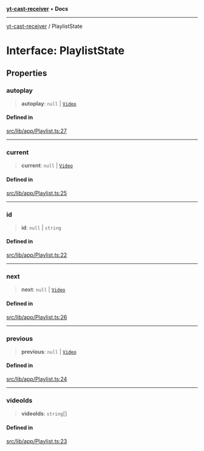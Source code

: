 [**yt-cast-receiver**](../README.md) • **Docs**

***

[yt-cast-receiver](../README.md) / PlaylistState

# Interface: PlaylistState

## Properties

### autoplay

> **autoplay**: `null` \| [`Video`](Video.md)

#### Defined in

[src/lib/app/Playlist.ts:27](https://github.com/patrickkfkan/yt-cast-receiver/blob/7898fbce0f56a5f9871c7ea968fa6c6f4e21202f/src/lib/app/Playlist.ts#L27)

***

### current

> **current**: `null` \| [`Video`](Video.md)

#### Defined in

[src/lib/app/Playlist.ts:25](https://github.com/patrickkfkan/yt-cast-receiver/blob/7898fbce0f56a5f9871c7ea968fa6c6f4e21202f/src/lib/app/Playlist.ts#L25)

***

### id

> **id**: `null` \| `string`

#### Defined in

[src/lib/app/Playlist.ts:22](https://github.com/patrickkfkan/yt-cast-receiver/blob/7898fbce0f56a5f9871c7ea968fa6c6f4e21202f/src/lib/app/Playlist.ts#L22)

***

### next

> **next**: `null` \| [`Video`](Video.md)

#### Defined in

[src/lib/app/Playlist.ts:26](https://github.com/patrickkfkan/yt-cast-receiver/blob/7898fbce0f56a5f9871c7ea968fa6c6f4e21202f/src/lib/app/Playlist.ts#L26)

***

### previous

> **previous**: `null` \| [`Video`](Video.md)

#### Defined in

[src/lib/app/Playlist.ts:24](https://github.com/patrickkfkan/yt-cast-receiver/blob/7898fbce0f56a5f9871c7ea968fa6c6f4e21202f/src/lib/app/Playlist.ts#L24)

***

### videoIds

> **videoIds**: `string`[]

#### Defined in

[src/lib/app/Playlist.ts:23](https://github.com/patrickkfkan/yt-cast-receiver/blob/7898fbce0f56a5f9871c7ea968fa6c6f4e21202f/src/lib/app/Playlist.ts#L23)
